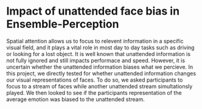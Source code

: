 # Impact of unattended face bias in Ensemble-Perception
Spatial attention allows us to focus to relevent information in a specific visual field, and it plays a vital role in most day to day tasks such as driving or looking for a lost object. It is well known that unattended information is not fully ignored and still impacts performace and speed. However, it is uncertain whether the unattended information biases what we percieve. In this project, we directly tested for whether unattended information changes our visual representations of faces. To do so, we asked participants to focus to a stream of faces while another unattended stream simultationsly played. We then looked to see if the participants representation of the average emotion was biased to the unattended stream.
